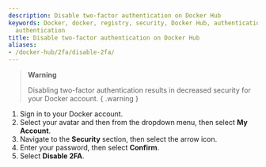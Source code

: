 ```yaml
---
description: Disable two-factor authentication on Docker Hub
keywords: Docker, docker, registry, security, Docker Hub, authentication, two-factor
  authentication
title: Disable two-factor authentication on Docker Hub
aliases: 
- /docker-hub/2fa/disable-2fa/
---
```


> **Warning**
>
> Disabling two-factor authentication results in decreased security for your
> Docker account.
{ .warning }

1. Sign in to your Docker account.
2. Select your avatar and then from the dropdown menu, then select **My Account**.
3. Navigate to the **Security** section, then select the arrow icon.
4. Enter your password, then select **Confirm**.
5. Select **Disable 2FA**.